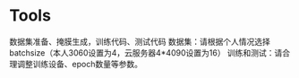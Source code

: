 # Tools
数据集准备、掩膜生成，训练代码、测试代码
数据集：请根据个人情况选择batchsize（本人3060设置为4，云服务器4*4090设置为16）
训练和测试：请合理调整训练设备、epoch数量等参数。
